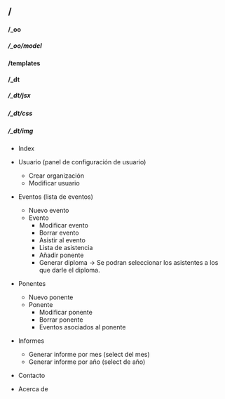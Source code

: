 ## /
#### /_oo
##### /_oo/model
#### /templates
#### /_dt
##### /_dt/jsx
##### /_dt/css
##### /_dt/img
- Index
- Usuario (panel de configuración de usuario)
    - Crear organización
    - Modificar usuario
    
- Eventos (lista de eventos)
    - Nuevo evento
    - Evento
        - Modificar evento
        - Borrar evento
        - Asistir al evento
        - Lista de asistencia
        - Añadir ponente
        - Generar diploma -> Se podran seleccionar los asistentes a los que darle el diploma.
- Ponentes
    - Nuevo ponente
    - Ponente
        - Modificar ponente
        - Borrar ponente
        - Eventos asociados al ponente
- Informes
    - Generar informe por mes (select del mes)
    - Generar informe por año (select de año)
- Contacto
- Acerca de
